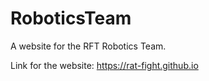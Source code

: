# RoboticsTeam
A website for the RFT Robotics Team.

Link for the website:  https://rat-fight.github.io

